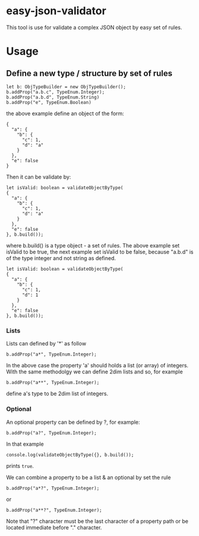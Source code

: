 # easy-json-validator
This tool is use for validate a complex JSON object by easy set of rules.

# Usage
## Define a new type / structure by set of rules
```
let b: ObjTypeBuilder = new ObjTypeBuilder();
b.addProp("a.b.c", TypeEnum.Integer);
b.addProp("a.b.d", TypeEnum.String)
b.addProp("e", TypeEnum.Boolean)
```
the above example define an object of the form:
```
{
  "a": {
    "b": {
      "c": 1, 
      "d": "a"
    }
  },
  "e": false
}
```

Then it can be validate by:
```
let isValid: boolean = validateObjectByType(
{
  "a": {
    "b": {
      "c": 1, 
      "d": "a"
    }
  },
  "e": false
}, b.build());
```
where b.build() is a type object - a set of rules. The above example set isValid to be true, the next example
set isValid to be false, because "a.b.d" is of the type integer and not string as defined.
```
let isValid: boolean = validateObjectByType(
{
  "a": {
    "b": {
      "c": 1, 
      "d": 1
    }
  },
  "e": false
}, b.build());
```
### Lists
Lists can defined by '*' as follow
```
b.addProp("a*", TypeEnum.Integer);
```
In the above case the property 'a' should holds a list (or array) of integers. With the same methodolgy
we can define 2dim lists and so, for example
```
b.addProp("a**", TypeEnum.Integer);
```
define a's type to be 2dim list of integers.

### Optional
An optional property can be defined by ?, for example:
```
b.addProp("a?", TypeEnum.Integer);
```
In that example 
```
console.log(validateObjectByType({}, b.build());
```
prints ```true```.

We can combine a property to be a list & an optional by set the rule
```
b.addProp("a*?", TypeEnum.Integer);
```
or
```
b.addProp("a**?", TypeEnum.Integer);
```
Note that "?" character must be the last character of a property path or be located immediate
before "." character.

